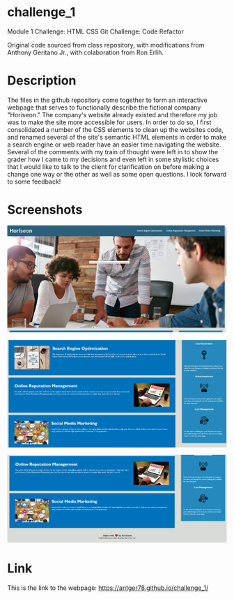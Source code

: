 # challenge_1
Module 1 Challenge: HTML CSS Git Challenge: Code Refactor

Original code sourced from class repository, with modifications from Anthony Geritano Jr., with colaboration from Ron Erlih.

# Description

The files in the github repository come together to form an interactive webpage that serves to functionally describe the fictional company "Horiseon." The company's website already existed and therefore my job was to make the site more accessible for users.  In order to do so, I first consolidated a number of the CSS elements to clean up the websites code, and renamed several of the site's semantic HTML elements in order to make a search engine or web reader have an easier time navigating the website. Several of the comments with my train of thought were left in to show the grader how I came to my decisions and even left in some stylistic choices that I would like to talk to the client for clarification on before making a change one way or the other as well as some open questions.  I look forward to some feedback!

# Screenshots

![Screenshots](assets\images\Screenshots_of_Deployment\Top.PNG)

![Screenshots](assets\images\Screenshots_of_Deployment\Middle.PNG)

![Screenshots](assets\images\Screenshots_of_Deployment\Bottom.PNG)

# Link

This is the link to the webpage: https://antger78.github.io/challenge_1/


